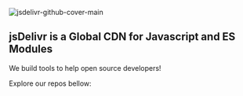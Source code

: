 ![jsdelivr-github-cover-main](https://user-images.githubusercontent.com/1834071/135148159-5a15ea5b-97b5-4a24-9b4f-c0f9832ff084.jpg)


## jsDelivr is a Global CDN for Javascript and ES Modules

We build tools to help open source developers!

Explore our repos bellow:
